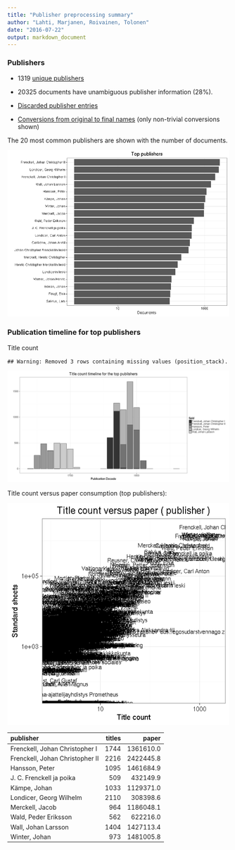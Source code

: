 ```yaml
---
title: "Publisher preprocessing summary"
author: "Lahti, Marjanen, Roivainen, Tolonen"
date: "2016-07-22"
output: markdown_document
---
```



### Publishers

 * 1319 [unique publishers](output.tables/publisher_accepted.csv)

 * 20325 documents have unambiguous publisher information (28%). 

 * [Discarded publisher entries](output.tables/publisher_discarded.csv)

 * [Conversions from original to final names](output.tables/publisher_conversion_nontrivial.csv) (only non-trivial conversions shown)


The 20 most common publishers are shown with the number of documents. 

![plot of chunk summarypublisher2](figure/summarypublisher2-1.png)

### Publication timeline for top publishers

Title count


```
## Warning: Removed 3 rows containing missing values (position_stack).
```

![plot of chunk summaryTop10pubtimeline](figure/summaryTop10pubtimeline-1.png)



Title count versus paper consumption (top publishers):

![plot of chunk publishertitlespapers](figure/publishertitlespapers-1.png)

|publisher                       | titles|     paper|
|:-------------------------------|------:|---------:|
|Frenckell, Johan Christopher I  |   1744| 1361610.0|
|Frenckell, Johan Christopher II |   2216| 2422445.8|
|Hansson, Peter                  |   1095| 1461684.9|
|J. C. Frenckell ja poika        |    509|  432149.9|
|Kämpe, Johan                    |   1033| 1129371.0|
|Londicer, Georg Wilhelm         |   2110|  308398.6|
|Merckell, Jacob                 |    964| 1186048.1|
|Wald, Peder Eriksson            |    562|  622216.0|
|Wall, Johan Larsson             |   1404| 1427113.4|
|Winter, Johan                   |    973| 1481005.8|


